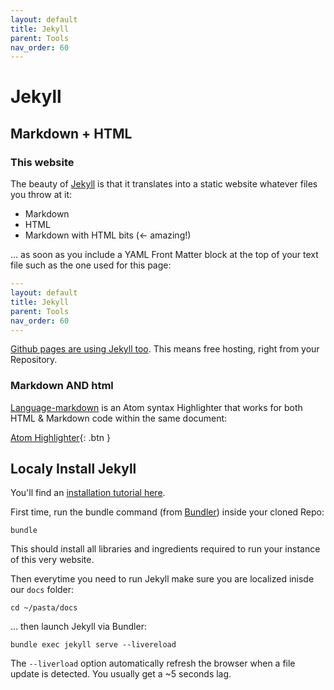 ```yaml
---
layout: default
title: Jekyll
parent: Tools
nav_order: 60
---
```


# Jekyll

## Markdown + HTML

### This website

The beauty of [Jekyll](https://jekyllrb.com/) is that it translates into a static website whatever files you throw at it:

- Markdown
- HTML
- Markdown with HTML bits (← amazing!)

… as soon as you include a YAML Front Matter block at the top of your text file such as the one used for this page:

```yaml
---
layout: default
title: Jekyll
parent: Tools
nav_order: 60
---
```

[Github pages are using Jekyll too](https://docs.github.com/en/pages/setting-up-a-github-pages-site-with-jekyll). This means free hosting, right from your Repository.

### Markdown AND html

[Language-markdown](https://atom.io/packages/language-markdown) is an Atom syntax Highlighter that works for both HTML & Markdown code within the same document:

[Atom Highlighter](https://atom.io/packages/language-markdown){: .btn }

## Localy Install Jekyll

You'll find an [installation tutorial here](https://jekyllrb.com/docs/installation/macos/).

First time, run the bundle command (from [Bundler](https://bundler.io/)) inside your  cloned Repo:

```shell
bundle
```
This should install all libraries and ingredients required to run your instance of this very website.

Then everytime you need to run Jekyll make sure you are localized inisde our `docs` folder:

```shell
cd ~/pasta/docs
```

… then launch Jekyll via Bundler:

```shell
bundle exec jekyll serve --livereload
```

The `--liverload` option automatically refresh the browser when a file update is detected. You usually get a ~5 seconds lag.
